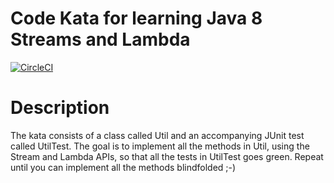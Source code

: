 # Code Kata for learning Java 8 Streams and Lambda

[![CircleCI](https://img.shields.io/circleci/build/github/pathus90/stream-lambda?style=plastic)](https://app.circleci.com/pipelines/github/pathus90/stream-lambda)

# Description

The kata consists of a class called Util and an accompanying JUnit test called UtilTest.
The goal is to implement all the methods in Util, using the Stream and Lambda APIs, so that all the tests in UtilTest goes green.
Repeat until you can implement all the methods blindfolded ;-)
